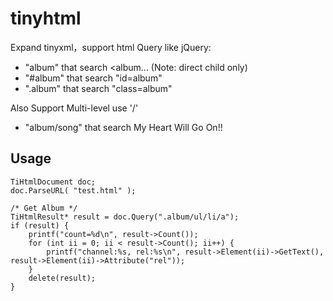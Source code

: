 tinyhtml
========

Expand tinyxml，support html
Query like jQuery:

+ "album" that search <album...  (Note: direct child only)
+ "#album" that search "id=album"
+ ".album" that search "class=album"
     
Also Support Multi-level use '/'
+ "album/song" that search <album><song>My Heart Will Go On!!</song></album>

Usage
--------
    TiHtmlDocument doc;
    doc.ParseURL( "test.html" );

    /* Get Album */
    TiHtmlResult* result = doc.Query(".album/ul/li/a");
    if (result) {
        printf("count=%d\n", result->Count());
        for (int ii = 0; ii < result->Count(); ii++) {
            printf("channel:%s, rel:%s\n", result->Element(ii)->GetText(),  result->Element(ii)->Attribute("rel"));
        }
        delete(result);
    }
